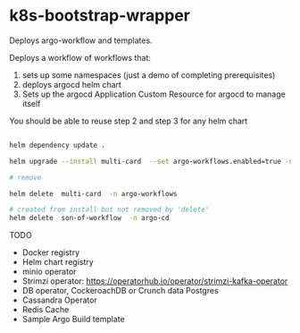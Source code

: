 # k8s-bootstrap-wrapper


Deploys argo-workflow and templates.

Deploys a workflow of workflows that:

1. sets up some namespaces (just a demo of completing prerequisites)
2. deploys argocd helm chart
3. Sets up the argocd Application Custom Resource for argocd to manage itself

You should be able to reuse step 2 and step 3 for any helm chart 

```sh

helm dependency update .

helm upgrade --install multi-card  --set argo-workflows.enabled=true -n argo-workflows --create-namespace=true .

# remove

helm delete  multi-card  -n argo-workflows

# created from install but not removed by 'delete'
helm delete  son-of-workflow  -n argo-cd

```

TODO

- Docker registry
- Helm chart registry
- minio operator
- Strimzi operator: https://operatorhub.io/operator/strimzi-kafka-operator
- DB operator, CockeroachDB or Crunch data Postgres
- Cassandra Operator
- Redis Cache
- Sample Argo Build template


